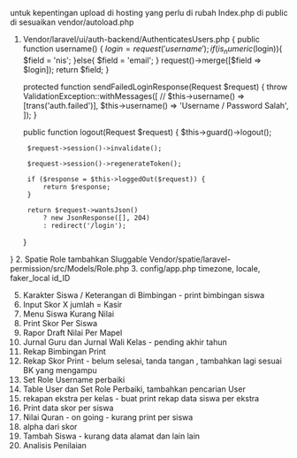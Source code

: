 untuk kepentingan upload di hosting
yang perlu di rubah
Index.php di public di sesuaikan vendor/autoload.php
1. Vendor/laravel/ui/auth-backend/AuthenticatesUsers.php {
     public function username()
    {
        $login = request('username');
        if(is_numeric($login)){
            $field = 'nis';
        }else{
            $field = 'email';
        }
        request()->merge([$field => $login]);
        return $field;
    }

    protected function sendFailedLoginResponse(Request $request)
    {
        throw ValidationException::withMessages([
            // $this->username() => [trans('auth.failed')],
            $this->username() => 'Username / Password Salah',
        ]);
    }

     public function logout(Request $request)
    {
        $this->guard()->logout();

        $request->session()->invalidate();

        $request->session()->regenerateToken();

        if ($response = $this->loggedOut($request)) {
            return $response;
        }

        return $request->wantsJson()
            ? new JsonResponse([], 204)
            : redirect('/login');
    }

}
2. Spatie Role tambahkan Sluggable
Vendor/spatie/laravel-permission/src/Models/Role.php
3. config/app.php
timezone, locale, faker_local id_ID

5. Karakter Siswa / Keterangan di Bimbingan - print bimbingan siswa
6. Input Skor X jumlah = Kasir
8. Menu  Siswa Kurang Nilai
9. Print Skor Per Siswa
10. Rapor Draft Nilai Per Mapel
11. Jurnal Guru dan Jurnal Wali Kelas - pending akhir tahun
12. Rekap Bimbingan Print
13. Rekap Skor Print - belum selesai, tanda tangan , tambahkan lagi sesuai BK yang mengampu
14. Set Role Username perbaiki
15. Table User dan Set Role Perbaiki, tambahkan pencarian User
16. rekapan ekstra per kelas - buat print rekap data siswa per ekstra
17. Print data skor per siswa
18. Nilai Quran - on going - kurang print per siswa
19. alpha dari skor
20. Tambah Siswa - kurang data alamat dan lain lain
21. Analisis Penilaian